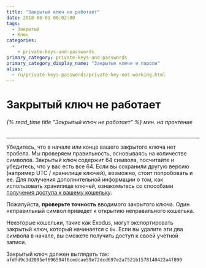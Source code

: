 ```yaml
---
title: "Закрытый ключ не работает"
date: 2018-06-01 00:02:00
tags:
  - Закрытый
  - Ключ
categories:
  - 
    - private-keys-and-passwords
primary_category: private-keys-and-passwords
primary_category_display_name: "Закрытые ключи и пароли"
alias:
  - ru/private-keys-passwords/private-key-not-working.html
---
```


# **Закрытый ключ не работает**

###### {% read_time title "Закрытый ключ не работает" %} мин. на прочтение

* * *

Убедитесь, что в начале или конце вашего закрытого ключа нет пробела. Мы проверяем правильность, основываясь на количестве символов. Закрытый ключ содержит 64 символа, посчитайте и убедитесь, что у вас есть все 64. Если вы сохранили другую версию (например UTC / хранилище ключей), возможно, стоит попробовать и ее. Для получения дополнительной информации о том, как использовать хранилище ключей, ознакомьтесь со способами [получения доступа к вашему кошельку](/@@@@@@/getting-started/how-to-access-your-wallet/).

Пожалуйста, **проверьте точность** вводимого закрытого ключа. Один неправильный символ приведет к открытию неправильного кошелька.

Некоторые кошельки, такие как Exodus, могут экспортировать закрытый ключ, который начинается с `0x`. Если вы удалите эти два символа в начале, вы сможете получить доступ к своей учетной записи.

Закрытый ключ должен выглядеть так: `afdfd9c3d2095ef696594f6cedcae59e72dcd697e2a7521b1578140422a4f890`

